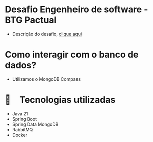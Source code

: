 # Desafio Engenheiro de software - BTG Pactual
  - Descrição do desafio,  [clique aqui](https://github.com/Vinicius0422/Desafio---BTG-Pactual/blob/main/challenge-description.md)
# Como interagir com o banco de dados?
  - Utilizamos o MongoDB Compass
# 🚀 Tecnologias utilizadas
  - Java 21
  - Spring Boot
  - Spring Data MongoDB
  - RabbitMQ
  - Docker
